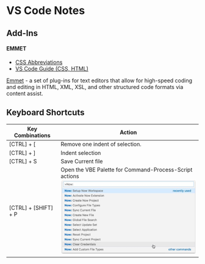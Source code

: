 # VS Code Notes

## Add-Ins

#### EMMET
- [CSS Abbreviations](https://docs.emmet.io/css-abbreviations/)
- [VS Code Guide (CSS, HTML)](https://code.visualstudio.com/docs/editor/emmet)

[Emmet](https://www.emmet.io/) - a set of plug-ins for text editors that allow for high-speed coding and editing in HTML, XML, XSL, and other structured code formats via content assist.


## Keyboard Shortcuts

| Key Combinations | Action |
| ---- | ---- | 
| \[CTRL] + \[ | Remove one indent of selection. | 
| \[CTRL] + ] | Indent selection | 
| \[CTRL] + S | Save Current file | 
| \[CTRL] + \[SHIFT] + P | Open the VBE Palette for Command-Process-Script actions <br> ![VBE Palette](https://github.com/MrMikey59/00---Projects/blob/master/00Pictures/VBE%20Palette.png)|

